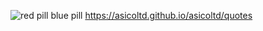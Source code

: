![red pill blue pill](https://upload.wikimedia.org/wikipedia/commons/5/52/Red_and_blue_pill.jpg)
https://asicoltd.github.io/asicoltd/quotes

